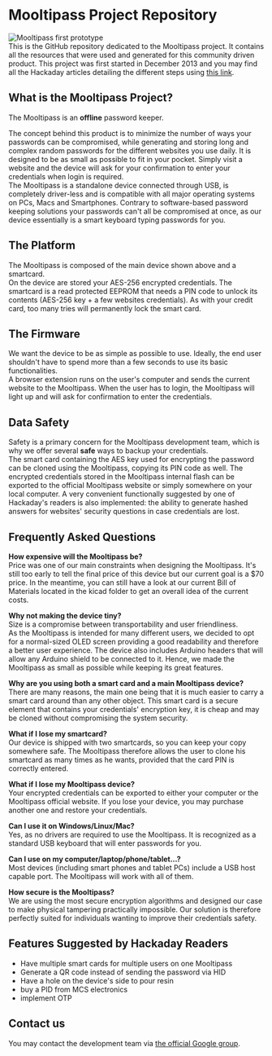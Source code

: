 Mooltipass Project Repository
=============================
![Mooltipass first prototype](https://raw.githubusercontent.com/limpkin/mooltipass/master/design_pictures/mooltipass_first_prototype_small.jpg)  
This is the GitHub repository dedicated to the Mooltipass project. It contains all the resources that were used and generated for this community driven product. This project was first started in December 2013 and you may find all the Hackaday articles detailing the different steps using <a href="http://hackaday.com/tag/developed-on-hackaday/">this link</a>.


What is the Mooltipass Project?
-------------------------------
The Mooltipass is an **offline** password keeper.

The concept behind this product is to minimize the number of ways your passwords can be compromised, while generating and storing long and complex random passwords for the different websites you use daily. It is designed to be as small as possible to fit in your pocket. Simply visit a website and the device will ask for your confirmation to enter your credentials when login is required.  
The Mooltipass is a standalone device connected through USB, is completely driver-less and is compatible with all major operating systems on PCs, Macs and Smartphones. Contrary to software-based password keeping solutions your passwords can't all be compromised at once, as our device essentially is a smart keyboard typing passwords for you.

The Platform
------------
The Mooltipass is composed of the main device shown above and a smartcard.  
On the device are stored your AES-256 encrypted credentials. The smartcard is a read protected EEPROM that needs a PIN code to unlock its contents (AES-256 key + a few websites credentials). As with your credit card, too many tries will permanently lock the smart card.

The Firmware
------------
We want the device to be as simple as possible to use. Ideally, the end user shouldn't have to spend more than a few seconds to use its basic functionalities.  
A browser extension runs on the user's computer and sends the current website to the Mooltipass. When the user has to login, the Mooltipass will light up and will ask for confirmation to enter the credentials.

Data Safety
-----------
Safety is a primary concern for the Mooltipass development team, which is why we offer several **safe** ways to backup your credentials.  
The smart card containing the AES key used for encrypting the password can be cloned using the Mooltipass, copying its PIN code as well. The encrypted credentials stored in the Mooltipass internal flash can be exported to the official Mooltipass website or simply somewhere on your local computer. A very convenient functionally suggested by one of Hackaday's readers is also implemented: the ability to generate hashed answers for websites' security questions in case credentials are lost.

Frequently Asked Questions
--------------------------
**How expensive will the Mooltipass be?**  
Price was one of our main constraints when designing the Mooltipass. It's still too early to tell the final price of this device but our current goal is a $70 price. In the meantime, you can still have a look at our current Bill of Materials located in the kicad folder to get an overall idea of the current costs.  
  
**Why not making the device tiny?**  
Size is a compromise between transportability and user friendliness.  
As the Mooltipass is intended for many different users, we decided to opt for a normal-sized OLED screen providing a good readability and therefore a better user experience. The device also includes Arduino headers that will allow any Arduino shield to be connected to it. Hence, we made the Mooltipass as small as possible while keeping its great features.  
  
**Why are you using both a smart card and a main Mooltipass device?**  
There are many reasons, the main one being that it is much easier to carry a smart card around than any other object. This smart card is a secure element that contains your credentials' encryption key, it is cheap and may be cloned without compromising the system security.   
  
**What if I lose my smartcard?**  
Our device is shipped with two smartcards, so you can keep your copy somewhere safe. The Mooltipass therefore allows the user to clone his smartcard as many times as he wants, provided that the card PIN is correctly entered.  
  
**What if I lose my Mooltipass device?**  
Your encrypted credentials can be exported to either your computer or the Mooltipass official website. If you lose your device, you may purchase another one and restore your credentials.  
  
**Can I use it on Windows/Linux/Mac?**  
Yes, as no drivers are required to use the Mooltipass. It is recognized as a standard USB keyboard that will enter passwords for you.  
  
**Can I use on my computer/laptop/phone/tablet...?**  
Most devices (including smart phones and tablet PCs) include a USB host capable port. The Mooltipass will work with all of them.  

**How secure is the Mooltipass?**  
We are using the most secure encryption algorithms and designed our case to make physical tampering practically impossible. Our solution is therefore perfectly suited for individuals wanting to improve their credentials safety.  

Features Suggested by Hackaday Readers
--------------------------------------
- Have multiple smart cards for multiple users on one Mooltipass  
- Generate a QR code instead of sending the password via HID  
- Have a hole on the device's side to pour resin  
- buy a PID from MCS electronics  
- implement OTP  

Contact us
----------
You may contact the development team via <a href="https://groups.google.com/forum/?hl=en#!forum/Mooltipass">the official Google group</a>.
